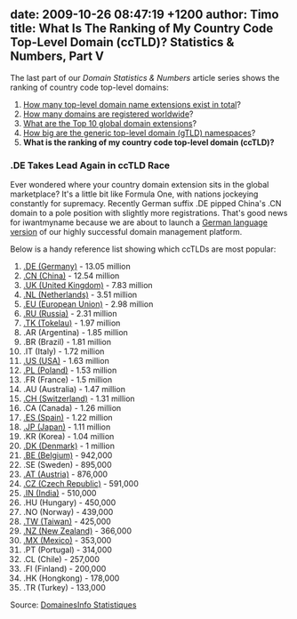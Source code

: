 date: 2009-10-26 08:47:19 +1200
author: Timo
title: What Is The Ranking of My Country Code Top-Level Domain (ccTLD)? Statistics & Numbers, Part V
----

The last part of our *Domain Statistics & Numbers* article series shows the ranking of country code top-level domains:

1.  [How many top-level domain name extensions exist in total](https://iwantmyname.com/blog/2009/09/how-many-domain-extensions-exist-worldwide-statistics-numbers.html "How many TLDs exist in total?")?
2.  [How many domains are registered worldwide](https://iwantmyname.com/blog/2009/09/how-many-domains-are-registered-in-total.html "Total Number Of Domain Registrations Worldwide?")?
3.  [What are the Top 10 global domain extensions](https://iwantmyname.com/blog/2009/10/top-10-global-domain-extensions-statistics-numbers.html "Top 10 Domain Extensions")?
4.  [How big are the generic top-level domain (gTLD) namespaces](https://iwantmyname.com/blog/2009/10/how-big-are-the-generic-top-level-domain-namespaces-statistics-numbers-part-iv.html)?
5.  **What is the ranking of my country code top-level domain (ccTLD)?**

### .DE Takes Lead Again in ccTLD Race

Ever wondered where your country domain extension sits in the global marketplace? It's a little bit like Formula One, with nations jockeying constantly for supremacy. Recently German suffix .DE pipped China's .CN domain to a pole position with slightly more registrations. That's good news for iwantmyname because we are about to launch a [German language version](http://meinname.com) of our highly successful domain management platform.

Below is a handy reference list showing which ccTLDs are most popular:

1.  [.DE (Germany)](https://iwantmyname.com/domains/de-german-domain-name-registration-for-germany) - 13.05 million
2.  [.CN (China)](https://iwantmyname.com/domains/cn-chinese-domain-name-registration-for-china) - 12.54 million
3.  [.UK (United Kingdom)](https://iwantmyname.com/domains/co.uk-domain-name-registration-for-united-kingdom) - 7.83 million
4.  [.NL (Netherlands)](https://iwantmyname.com/domains/nl-dutch-domain-name-registration-for-netherlands) - 3.51 million
5.  [.EU (European Union)](https://iwantmyname.com/domains/eu-european-domain-name-registration-for-europe) - 2.98 million
6.  [.RU (Russia)](https://iwantmyname.com/domains/ru-russian-domain-name-registration-for-russian-federation) - 2.31 million
7.  [.TK (Tokelau)](https://iwantmyname.com/domains/tk-tokelauan-domain-name-registration-for-tokelau) - 1.97 million
8.  .AR (Argentina) - 1.85 million
9.  .BR (Brazil) - 1.81 million
10.  .IT (Italy) - 1.72 million
11.  [.US (USA)](https://iwantmyname.com/domains/us-american-domain-name-registration-for-usa) - 1.63 million
12.  [.PL (Poland)](https://iwantmyname.com/domains/pl-polish-domain-name-registration-for-poland) - 1.53 million
13.  .FR (France) - 1.5 million
14.  .AU (Australia) - 1.47 million
15.  [.CH (Switzerland)](https://iwantmyname.com/domains/ch-swiss-domain-name-registration-for-switzerland) - 1.31 million
16.  .CA (Canada) - 1.26 million
17.  [.ES (Spain)](https://iwantmyname.com/domains/es-spanish-domain-name-registration-for-spain) - 1.22 million
18.  [.JP (Japan)](https://iwantmyname.com/domains/jp-japanese-domain-name-registration-for-japan) - 1.11 million
19.  .KR (Korea) - 1.04 million
20.  [.DK (Denmark)](https://iwantmyname.com/domains/dk-danish-domain-name-registration-for-denmark) - 1 million
21.  [.BE (Belgium)](https://iwantmyname.com/domains/be-belgian-domain-name-registration-for-belgium) - 942,000
22.  .SE (Sweden) - 895,000
23.  [.AT (Austria)](https://iwantmyname.com/domains/at-austrian-domain-name-registration-for-austria) - 876,000
24.  [.CZ (Czech Republic)](https://iwantmyname.com/domains/cz-domain-name-registration-for-czech-republic) - 591,000
25.  [.IN (India)](https://iwantmyname.com/domains/in-indian-domain-name-registration-for-india) - 510,000
26.  .HU (Hungary) - 450,000
27.  .NO (Norway) - 439,000
28.  [.TW (Taiwan)](https://iwantmyname.com/domains/tw-taiwanese-domain-name-registration-for-taiwan) - 425,000
29.  [.NZ (New Zealand)](https://iwantmyname.com/domains/co.nz-domain-name-registration-for-new-zealand) - 366,000
30.  [.MX (Mexico)](https://iwantmyname.com/domains/mx-mexican-domain-name-registration-for-mexico) - 353,000
31.  .PT (Portugal) - 314,000
32.  .CL (Chile) - 257,000
33.  .FI (Finland) - 200,000
34.  .HK (Hongkong) - 178,000
35.  .TR (Turkey) - 133,000

Source: [DomainesInfo Statistiques](http://archived.link/http://www.domainesinfo.fr/statistiques.php "DomainesInfo Statistiques")
